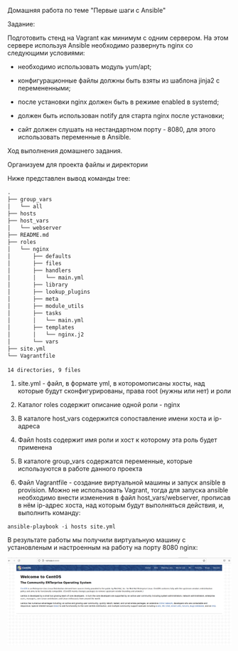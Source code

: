 Домашняя работа по теме "Первые шаги с Ansible"

Задание:

Подготовить стенд на Vagrant как минимум с одним сервером. На этом сервере используя Ansible необходимо развернуть nginx со следующими условиями:

- необходимо использовать модуль yum/apt;
 
- конфигурационные файлы должны быть взяты из шаблона jinja2 с перемененными;

- после установки nginx должен быть в режиме enabled в systemd;

- должен быть использован notify для старта nginx после установки;

- сайт должен слушать на нестандартном порту - 8080, для этого использовать переменные в Ansible.



Ход выполнения домашнего задания.

Организуем для проекта файлы и директории

Ниже представлен вывод команды tree:

```
.
├── group_vars
│   └── all
├── hosts
├── host_vars
│   └── webserver
├── README.md
├── roles
│   └── nginx
│       ├── defaults
│       ├── files
│       ├── handlers
│       │   └── main.yml
│       ├── library
│       ├── lookup_plugins
│       ├── meta
│       ├── module_utils
│       ├── tasks
│       │   └── main.yml
│       ├── templates
│       │   └── nginx.j2
│       └── vars
├── site.yml
└── Vagrantfile

14 directories, 9 files
```
1. site.yml - файл, в формате yml, в которомописаны хосты, над которые будут сконфигурированы, права root (нужны или нет) и роли

2. Каталог roles содержит описание одной роли - nginx

3. В каталоге host_vars содержится сопоставление имени хоста и ip-адреса

4. Файл hosts содержит имя роли и хост к которому эта роль будет применена

5. В каталоге group_vars содержатся переменные, которые используются в работе данного проекта

6. Файл Vagrantfile - создание виртуальной машины и запуск ansible в provision. Можно не использовать Vagrant, тогда для запуска ansible необходимо внести изменения в файл host_vars/webserver, прописав в нём ip-адрес хоста, над которым будут выполняться действия, и, выполнить команду:
```
ansible-playbook -i hosts site.yml
```

В результате работы мы получили виртуальную машину с установленым и настроенным на работу на порту 8080 nginx:

![Результат работы](https://github.com/DmitryV81/HW11/blob/main/screenshot.png)
